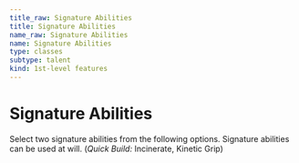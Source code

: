 ```yaml
---
title_raw: Signature Abilities
title: Signature Abilities
name_raw: Signature Abilities
name: Signature Abilities
type: classes
subtype: talent
kind: 1st-level features
---
```


# Signature Abilities

Select two signature abilities from the following options. Signature abilities can be used at will. (*Quick Build:* Incinerate, Kinetic Grip)
